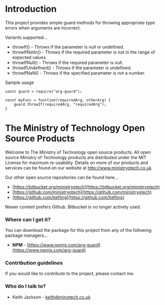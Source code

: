 # Introduction
This project provides simple guard methods for throwing appropriate type errors when arguments are incorrect.

Variants supported...

- throwIf() - Throws if the parameter is null or undefined.
- throwIfNotIn() - Throws if the required parameter is not in the range of expected values.
- throwIfNull() - Throws if the required parameter is null.
- throwIfUndefined() - Throws if the parameter is undefined.
- throwIfNaN() - Throws if the specified parameter is not a number.

Sample usage

    const guard = require("arg-guard");

    const myFunc = function(requiredArg, otherArg) {
        guard.throwIf(requiredArg, "requiredArg");
    }

# The Ministry of Technology Open Source Products
Welcome to The Ministry of Technology open source products. All open source Ministry of Technology products are distributed under the MIT License for maximum re-usability. Details on more of our products and services can be found on our website at http://www.ministryotech.co.uk

Our other open source repositories can be found here...

* [https://bitbucket.org/ministryotech](https://bitbucket.org/ministryotech)
* [https://github.com/ministryotech](https://github.com/ministryotech)
* [https://github.com/tiefling](https://github.com/tiefling)

Newer content prefers Github. Bitbucket is no longer actively used.

### Where can I get it?
You can download the package for this project from any of the following package managers...

- **NPM** - [https://www.npmjs.com/arg-guard](https://www.npmjs.com/arg-guard)

### Contribution guidelines
If you would like to contribute to the project, please contact me.

### Who do I talk to?
* Keith Jackson - keith@minotech.co.uk
